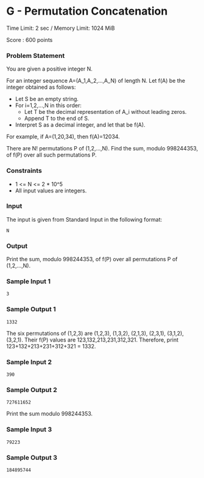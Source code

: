 # G - Permutation Concatenation

Time Limit: 2 sec / Memory Limit: 1024 MiB

Score : 600 points

### Problem Statement

You are given a positive integer N.

For an integer sequence A=(A_1,A_2,...,A_N) of length N. Let f(A) be the integer obtained as follows:

- Let S be an empty string.
- For i=1,2,...,N in this order:
  - Let T be the decimal representation of A_i without leading zeros.
  - Append T to the end of S.
- Interpret S as a decimal integer, and let that be f(A).

For example, if A=(1,20,34), then f(A)=12034.

There are N! permutations P of (1,2,...,N). Find the sum, modulo 998244353, of f(P) over all such permutations P.

### Constraints

- 1 <= N <= 2 * 10^5
- All input values are integers.

### Input

The input is given from Standard Input in the following format:

```
N
```

### Output

Print the sum, modulo 998244353, of f(P) over all permutations P of (1,2,...,N).

### Sample Input 1

```
3
```

### Sample Output 1

```
1332
```

The six permutations of (1,2,3) are (1,2,3), (1,3,2), (2,1,3), (2,3,1), (3,1,2), (3,2,1). Their f(P) values are 123,132,213,231,312,321. Therefore, print 123+132+213+231+312+321 = 1332.

### Sample Input 2

```
390
```

### Sample Output 2

```
727611652
```

Print the sum modulo 998244353.

### Sample Input 3

```
79223
```

### Sample Output 3

```
184895744
```
